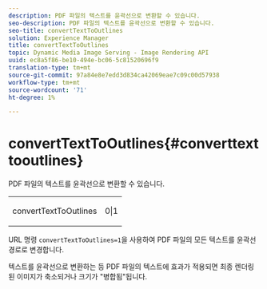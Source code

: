 ```yaml
---
description: PDF 파일의 텍스트를 윤곽선으로 변환할 수 있습니다.
seo-description: PDF 파일의 텍스트를 윤곽선으로 변환할 수 있습니다.
seo-title: convertTextToOutlines
solution: Experience Manager
title: convertTextToOutlines
topic: Dynamic Media Image Serving - Image Rendering API
uuid: ec8a5f86-be10-494e-bc06-5c81520696f9
translation-type: tm+mt
source-git-commit: 97a84e8e7edd3d834ca42069eae7c09c00d57938
workflow-type: tm+mt
source-wordcount: '71'
ht-degree: 1%

---
```



# convertTextToOutlines{#converttexttooutlines}

PDF 파일의 텍스트를 윤곽선으로 변환할 수 있습니다.

<table id="simpletable_FDE0D8786BC747AF87A336452500E695"> 
 <tr class="strow"> 
  <td class="stentry"> <p><span class="codeph"> convertTextToOutlines</span> </p> </td> 
  <td class="stentry"> <p>0|1 </p></td> 
 </tr> 
</table>

URL 명령 `convertTextToOutlines=1`을 사용하여 PDF 파일의 모든 텍스트를 윤곽선 경로로 변경합니다.

텍스트를 윤곽선으로 변환하는 등 PDF 파일의 텍스트에 효과가 적용되면 최종 렌더링된 이미지가 축소되거나 크기가 &quot;병합됨&quot;됩니다.
